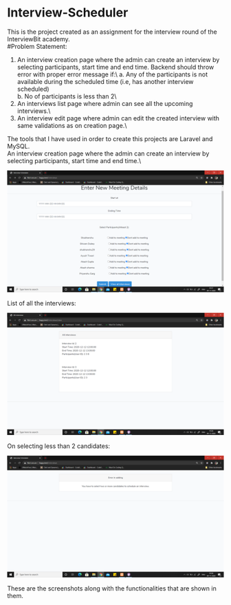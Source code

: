 # Interview-Scheduler

This is the project created as an assignment for the interview round of the InterviewBit academy.\
#Problem Statement:
1. An interview creation page where the admin can create an interview by selecting participants, start time and end time. Backend should throw error with proper error message if:\ 
  a. Any of the participants is not available during the scheduled time (i.e, has another interview scheduled)\
  b. No of participants is less than 2\
2. An interviews list page where admin can see all the upcoming interviews.\
3. An interview edit page where admin can edit the created interview with same validations as on creation page.\

The tools that I have used in order to create this projects are Laravel and MySQL.\
An interview creation page where the admin can create an interview by selecting participants, start time and end time.\

<img src= "https://github.com/shubhanshu29/Interview-Scheduler/blob/master/Screenshots/Screenshot%20(59).png">

List of all the interviews:

<img src= "https://github.com/shubhanshu29/Interview-Scheduler/blob/master/Screenshots/Screenshot%20(60).png">

On selecting less than 2 candidates:

<img src="https://github.com/shubhanshu29/Interview-Scheduler/blob/master/Screenshots/Screenshot%20(61).png">

These are the screenshots along with the functionalities that are shown in them.

